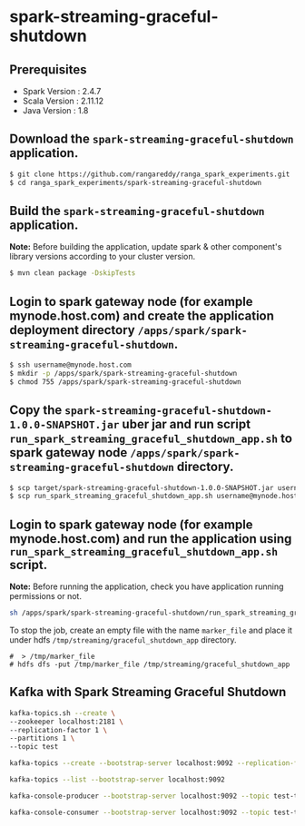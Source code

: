 # spark-streaming-graceful-shutdown

## Prerequisites

* Spark Version :   2.4.7
* Scala Version :   2.11.12
* Java Version  :   1.8

## Download the `spark-streaming-graceful-shutdown` application.

```sh
$ git clone https://github.com/rangareddy/ranga_spark_experiments.git
$ cd ranga_spark_experiments/spark-streaming-graceful-shutdown
```

## Build the `spark-streaming-graceful-shutdown` application.

**Note:** Before building the application, update spark & other component's library versions according to your cluster version.

```sh
$ mvn clean package -DskipTests
```

## Login to spark gateway node (for example mynode.host.com) and create the application deployment directory `/apps/spark/spark-streaming-graceful-shutdown`.

```sh
$ ssh username@mynode.host.com
$ mkdir -p /apps/spark/spark-streaming-graceful-shutdown
$ chmod 755 /apps/spark/spark-streaming-graceful-shutdown
```

## Copy the `spark-streaming-graceful-shutdown-1.0.0-SNAPSHOT.jar` uber jar and run script `run_spark_streaming_graceful_shutdown_app.sh` to spark gateway node `/apps/spark/spark-streaming-graceful-shutdown` directory.

```sh
$ scp target/spark-streaming-graceful-shutdown-1.0.0-SNAPSHOT.jar username@mynode.host.com:/apps/spark/spark-streaming-graceful-shutdown
$ scp run_spark_streaming_graceful_shutdown_app.sh username@mynode.host.com:/apps/spark/spark-streaming-graceful-shutdown
```

## Login to spark gateway node (for example mynode.host.com) and run the application using `run_spark_streaming_graceful_shutdown_app.sh` script.

**Note:** Before running the application, check you have application running permissions or not.

```sh
sh /apps/spark/spark-streaming-graceful-shutdown/run_spark_streaming_graceful_shutdown_app.sh
```

To stop the job, create an empty file with the name `marker_file` and place it under hdfs `/tmp/streaming/graceful_shutdown_app` directory.

```shell
#  > /tmp/marker_file
# hdfs dfs -put /tmp/marker_file /tmp/streaming/graceful_shutdown_app
```

## Kafka with Spark Streaming Graceful Shutdown

```sh
kafka-topics.sh --create \
--zookeeper localhost:2181 \
--replication-factor 1 \
--partitions 1 \
--topic test
```

```sh
kafka-topics --create --bootstrap-server localhost:9092 --replication-factor 1 --partitions 3 --topic test-topic
```

```sh
kafka-topics --list --bootstrap-server localhost:9092
```

```sh
kafka-console-producer --bootstrap-server localhost:9092 --topic test-topic
```

```sh
kafka-console-consumer --bootstrap-server localhost:9092 --topic test-topic --from-beginning
```